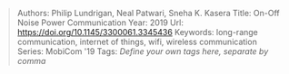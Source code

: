 > Authors: Philip Lundrigan, Neal Patwari, Sneha K. Kasera
> Title: On-Off Noise Power Communication
> Year: 2019
> Url: https://doi.org/10.1145/3300061.3345436
> Keywords: long-range communication, internet of things, wifi, wireless communication
> Series: MobiCom '19
> Tags: *Define your own tags here, separate by comma*